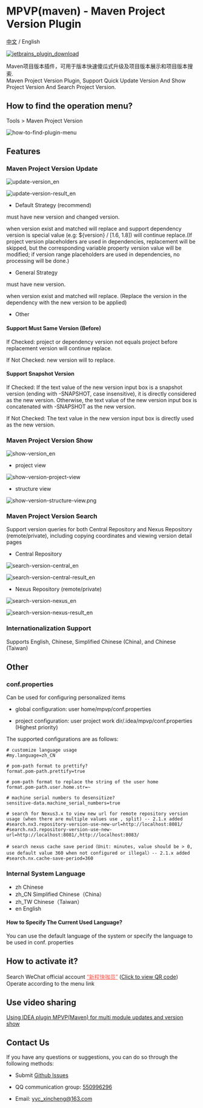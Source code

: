 # MPVP(maven) - Maven Project Version Plugin

[中文](README.md) / English


[![jetbrains_plugin_download](https://img.shields.io/badge/jetbrains_plugin_download-blue)](https://plugins.jetbrains.com/plugin/24176-mpvp-maven-)

Maven项目版本插件，可用于版本快速傻瓜式升级及项目版本展示和项目版本搜索.
<br/>
Maven Project Version Plugin, Support Quick Update Version And Show Project Version And Search Project Version.

## How to find the operation menu?

Tools > Maven Project Version

![how-to-find-plugin-menu](picture/how-to-find-plugin-menu.png)

## Features

### Maven Project Version Update


![update-version_en](picture/update-version_en.png)

![update-version-result_en](picture/update-version-result_en.png)


+ Default Strategy (recommend)

must have new version and changed version. <br/>

when version exist and matched will replace and support dependency version is special value (e.g: ${version} / [1.6, 1.8]) will continue replace.(If project version placeholders are used in dependencies, replacement will be skipped, but the corresponding variable property version value will be modified; if version range placeholders are used in dependencies, no processing will be done.) <br/>

+ General Strategy

must have new version.<br/>

when version exist and matched will replace. (Replace the version in the dependency with the new version to be applied) <br/>

+ Other

#### Support Must Same Version (Before)

If Checked: project or dependency version not equals project before replacement version will continue replace. <br/>

If Not Checked: new version will to replace.

#### Support Snapshot Version

If Checked: If the text value of the new version input box is a snapshot version (ending with -SNAPSHOT, case insensitive), it is directly considered as the new version. Otherwise, the text value of the new version input box is concatenated with -SNAPSHOT as the new version. <br/>

If Not Checked: The text value in the new version input box is directly used as the new version.


### Maven Project Version Show

![show-version_en](picture/show-version_en.png)

+ project view

![show-version-project-view](picture/show-version-project-view.png)

+ structure view

![show-version-structure-view.png](picture/show-version-structure-view.png)

### Maven Project Version Search

Support version queries for both Central Repository and Nexus Repository (remote/private), including copying coordinates and viewing version detail pages

+ Central Repository

![search-version-central_en](picture/search-version-central_en.png)

![search-version-central-result_en](picture/search-version-central-result_en.png)

+ Nexus Repository (remote/private)

![search-version-nexus_en](picture/search-version-nexus_en.png)

![search-version-nexus-result_en](picture/search-version-nexus-result_en.png)

### Internationalization Support

Supports English, Chinese, Simplified Chinese (China), and Chinese (Taiwan)

## Other

### conf.properties

Can be used for configuring personalized items

+ global configuration: user home/mpvp/conf.properties

+ project configuration: user project work dir/.idea/mpvp/conf.properties (Highest priority)


The supported configurations are as follows:

```
# customize language usage
#my.language=zh_CN

# pom-path format to prettify?
format.pom-path.prettify=true

# pom-path format to replace the string of the user home 
format.pom-path.user.home.str=~

# machine serial numbers to desensitize?
sensitive-data.machine_serial_numbers=true

# search for Nexus3.x to view new url for remote repository version usage (when there are multiple values use , split) -- 2.1.x added
#search.nx3.repository-version-use-new-url=http://localhost:8081/
#search.nx3.repository-version-use-new-url=http://localhost:8081/,http://localhost:8083/

# search nexus cache save period（Unit: minutes, value should be > 0, use default value 360 when not configured or illegal）-- 2.1.x added
#search.nx.cache-save-period=360

```

### Internal System Language

+ zh         Chinese
+ zh_CN      Simplified Chinese（China）
+ zh_TW      Chinese（Taiwan）
+ en         English

#### How to Specify The Current Used Language?

You can use the default language of the system or specify the language to be used in conf. properties


## How to activate it?

Search WeChat official account <a style="color: rgb(255, 76, 65);" href="https://mp.weixin.qq.com/mp/profile_ext?action=home&__biz=MzkyODk0MTA1MA==&scene=124#wechat_redirect" target="_blank">“新程快咖员”</a> (<a href="https://mp.weixin.qq.com/mp/qrcode?scene=10000004&size=102&__biz=MzkyODk0MTA1MA==&mid=2247483700&idx=1&sn=2a00414552461b2235b1d4b5b6878f16&send_time=" target="_blank">Click to view QR code</a>) Operate according to the menu link 


## Use video sharing

[Using IDEA plugin MPVP(Maven) for multi module updates and version show](https://www.bilibili.com/video/BV18QoLYkEjD?vd_source=05374f268767300c92677818cbbdf95d)


## Contact Us

If you have any questions or suggestions, you can do so through the following methods:

+ Submit [Github Issues](https://github.com/joker-pper/intellij-mpvp-maven/issues)

+ QQ communication group: [550996296](http://qm.qq.com/cgi-bin/qm/qr?_wv=1027&k=50F30oecs4iVEfMBlRK4fhfLIzLlV6-t&authKey=i%2BrfuFb1IrbqEmE3QT5GCOF75A0LXsoriZN9951IbY7eezZpoQgvskOkK513z2Bf&noverify=0&group_code=550996296)

+ Email: [yyc_xincheng@163.com](mailto:yyc_xincheng@163.com)

